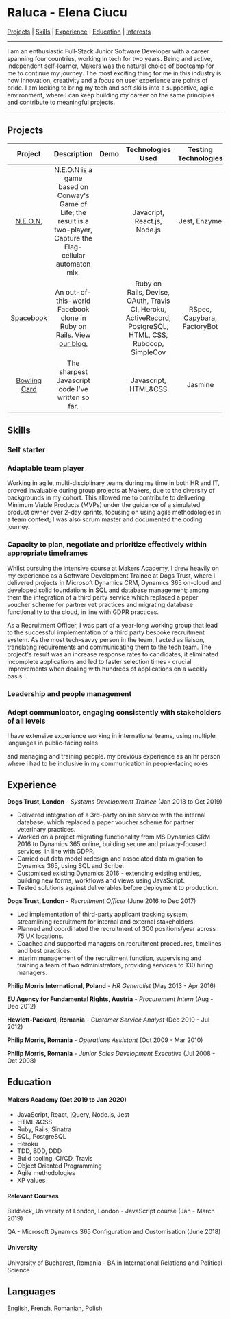 # Raluca - Elena Ciucu

[Projects](#projects) | [Skills](#skills) | [Experience](#experience) | [Education](#education) | [Interests](#interests)

---
I am an enthusiastic Full-Stack Junior Software Developer with a career spanning four countries, working in tech for two years. Being and active, independent self-learner, Makers was the natural choice of bootcamp for me to continue my journey. The most exciting thing for me in this industry is how innovation, creativity and a focus on user experience are points of pride. I am looking to bring my tech and soft skills into a supportive, agile environment, where I can keep building my career on the same principles and contribute to meaningful projects.

 ---
 ## Projects

| Project | Description | Demo | Technologies Used | Testing Technologies |
| :---: | :---: | :---: | :---: | :---: |
|[N.E.O.N.](https://github.com/even13/game_of_life)| N.E.O.N is a game based on Conway's Game of Life; the result is a two-player, Capture the Flag-cellular automaton mix.| |Javacript, React.js, Node.js|Jest, Enzyme|
| [Spacebook](https://github.com/ajbacon/acebook-true-GrIT) | An out-of-this-world Facebook clone in Ruby on Rails. [View our blog.](https://medium.com/true-grit) | | Ruby on Rails, Devise, OAuth, Travis CI, Heroku, ActiveRecord, PostgreSQL, HTML, CSS, Rubocop, SimpleCov | RSpec, Capybara, FactoryBot |
|[Bowling Card](https://github.com/IngramCapa/bowling-challenge)| The sharpest Javascript code I've written so far.| | Javascript, HTML&CSS | Jasmine |

## Skills

### Self starter

### Adaptable team player

Working in agile, multi-disciplinary teams during my time in both HR and IT, proved invaluable during group projects at Makers, due to the diversity of backgrounds in my cohort. This allowed me to contribute to delivering Minimum Viable Products (MVPs) under the guidance of a simulated product owner over 2-day sprints, focusing on using agile methodologies in a team context; I was also scrum master and documented the coding journey. 

### Capacity to plan, negotiate and prioritize effectively within appropriate timeframes

Whilst pursuing the intensive course at Makers Academy, I drew heavily on my experience as a Software Development Trainee at Dogs Trust, where I delivered projects in Microsoft Dynamics CRM, Dynamics 365 on-cloud and developed solid foundations in SQL and database management; among them the integration of a third party service which replaced a paper voucher scheme for partner vet practices and migrating database functionality to the cloud, in line with GDPR practices. 

As a Recruitment Officer, I was part of a year-long working group that lead to the successful implementation of a third party bespoke recruitment system. As the most tech-savvy person in the team, I acted as liaison, translating requirements and communicating them to the tech team. The project's result was an increase response rates to candidates, it eliminated incomplete applications and led to faster selection times - crucial improvements when dealing with hundreds of applications on a weekly basis. 

### Leadership and people management

### Adept communicator, engaging consistently with stakeholders of all levels
I have extensive experience working in international teams, using multiple languages in public-facing roles


and managing and training people. 
my previous experience as an hr person where i had to be inclusive in my communication in people-facing roles


## Experience

**Dogs Trust, London** -
*Systems Development Trainee* 
(Jan 2018 to Oct 2019)    
  
- Delivered integration of a 3rd-party online service with the internal database, which replaced a paper voucher scheme for partner veterinary practices.
- Worked on a project migrating functionality from MS Dynamics CRM 2016 to Dynamics 365 online, building secure and privacy-focused services, in line with GDPR.
- Carried out data model redesign and associated data migration to Dynamics 365, using SQL and Scribe.
- Customised existing Dynamics 2016 - extending existing entities, building new forms, workflows and views using JavaScript.
- Tested solutions against deliverables  before deployment to production.


**Dogs Trust, London** -
*Recruitment Officer* 
(June 2016 to Dec 2017)   
 
- Led implementation of third-party applicant tracking system, streamlining recruitment for internal and external stakeholders. 
- Planned and coordinated the recruitment of 300 positions/year across 75 UK locations.
- Coached and supported managers on recruitment procedures, timelines and best practices.
- Interim management of the recruitment function, supervising and training a team of two administrators, providing services to 130 hiring managers.

**Philip Morris International, Poland** -
*HR Generalist*
(May 2013  - Apr 2016)

**EU Agency for Fundamental Rights, Austria** -
*Procurement Intern*
(Aug  - Dec 2012)

**Hewlett-Packard, Romania** -
*Customer Service Analyst*
(Dec 2010  - Jul 2012)

**Philip Morris, Romania** -
*Operations Assistant*
(Oct 2009  - Mar 2010)

**Philip Morris, Romania** -
*Junior Sales Development Executive*
(Jul 2008  - Oct 2008)

  
## Education

#### Makers Academy (Oct 2019 to Jan 2020)

- JavaScript, React, jQuery, Node.js, Jest
- HTML &CSS
- Ruby, Rails, Sinatra
- SQL, PostgreSQL
- Heroku
- TDD, BDD, DDD
- Build tooling, CI/CD, Travis
- Object Oriented Programming
- Agile methodologies
- XP values

#### Relevant Courses

Birkbeck, University of London, London - JavaScript course (Jan - March 2019)

QA - Microsoft Dynamics 365 Configuration and Customisation (June 2018)

#### University

University of Bucharest, Romania - BA in International Relations and Political Science

## Languages

English, French, Romanian, Polish
